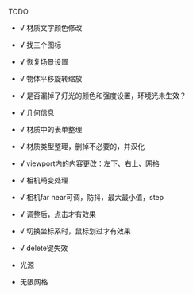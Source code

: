 TODO
- √ 材质文字颜色修改
- √ 找三个图标
- √ 恢复场景设置
- √ 物体平移旋转缩放
- √ 是否漏掉了灯光的颜色和强度设置，环境光未生效？
- √ 几何信息

- √ 材质中的表单整理
- √ 材质类型整理，删掉不必要的，并汉化
- √ viewport内的内容更改：左下、右上、网格
- √ 相机畸变处理
- √ 相机far near可调，防抖，最大最小值，step
- √ 调整后，点击才有效果
- √ 切换坐标系时，鼠标划过才有效果
- √ delete键失效

- 光源
- 无限网格